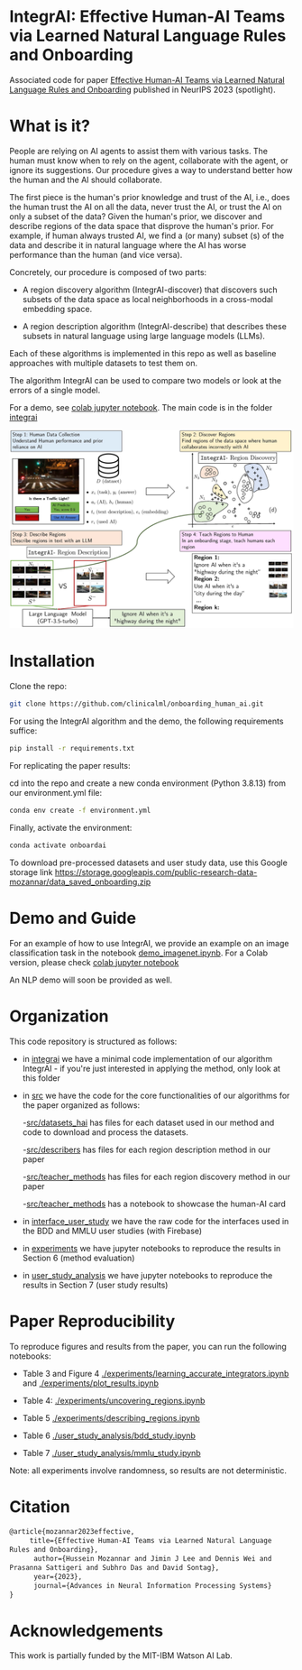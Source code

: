 # IntegrAI: Effective Human-AI Teams via Learned Natural Language Rules and Onboarding


Associated code for paper [Effective Human-AI Teams via Learned Natural Language Rules and Onboarding](https://arxiv.org/abs/2311.01007)  published in NeurIPS 2023 (spotlight). 


# What is it?


People are relying on AI agents to assist them with various tasks. The human must know when to
rely on the agent, collaborate with the agent, or ignore its suggestions. Our procedure gives a way to understand better how the human and the AI should collaborate.


The first piece is the human's prior knowledge and trust of the AI, i.e., does the human trust the AI on all the data, never trust the AI, or trust the AI on only a subset of the data? Given the human's prior, we discover and describe regions of the data space that disprove the human's prior. For example, if human always trusted AI, we find a (or many) subset (s) of the data and describe it in natural language where the AI has worse performance than the human (and vice versa).


Concretely, our procedure is composed of two parts:

- A region discovery algorithm (IntegrAI-discover) that discovers such subsets of the data space as local neighborhoods in a cross-modal embedding space.

- A region description algorithm (IntegrAI-describe) that describes these subsets in natural language using large language models (LLMs).

Each of these algorithms is implemented in this repo as well as baseline approaches with multiple datasets to test them on. 

The algorithm IntegrAI can be used to compare two models or look at the errors of a single model. 

For a demo, see [colab jupyter notebook](https://colab.research.google.com/drive/1L22IX965T_fzbMP7BNAH7PkhJYW2Ekrg?usp=sharing). The main code is in the folder [integrai](integrai)

![Overview of IntegrAI procedure](figure1_teach.jpg)


# Installation

Clone the repo:
```bash
git clone https://github.com/clinicalml/onboarding_human_ai.git
```

For using the IntegrAI algorithm and the demo, the following requirements suffice:

```bash
pip install -r requirements.txt
```

For replicating the paper results:


cd into the repo and create a new conda environment (Python 3.8.13) from our environment.yml file:

```bash
conda env create -f environment.yml
```

Finally, activate the environment:
```bash
conda activate onboardai
```

To download pre-processed datasets and user study data, use this Google storage link https://storage.googleapis.com/public-research-data-mozannar/data_saved_onboarding.zip


# Demo and Guide

For an example of how to use IntegrAI, we provide an example on an image classification task in the notebook [demo_imagenet.ipynb](demo_imagenet.ipynb). For a Colab version, please check [colab jupyter notebook](https://colab.research.google.com/drive/1L22IX965T_fzbMP7BNAH7PkhJYW2Ekrg?usp=sharing)


An NLP demo will soon be provided as well.



# Organization

This code repository is structured as follows:


- in [integrai](integrai) we have a minimal code implementation of our algorithm IntegrAI - if you're just interested in applying the method, only look at this folder

- in [src](src) we have the code for the core functionalities of our algorithms for the paper organized as follows:

    -[src/datasets_hai](src/datasets_hai) has files for each dataset used in our method and code to download and process the datasets.
    
    -[src/describers](src/describers) has files for each region description method in our paper
    
    -[src/teacher_methods](src/teacher_methods) has files for each region discovery method in our paper
    
    -[src/teacher_methods](src/human_ai_card) has a notebook to showcase the human-AI card
    
- in [interface_user_study](interface_user_study) we have the raw code for the interfaces used in the BDD and MMLU user studies (with Firebase)

- in [experiments](experiments) we have jupyter notebooks to reproduce the results in Section 6 (method evaluation)

- in [user_study_analysis](user_study_analysis) we have jupyter notebooks to reproduce the results in Section 7 (user study results)




# Paper Reproducibility 

To reproduce figures and results from the paper, you can run the following notebooks:

- Table 3 and Figure 4 [./experiments/learning_accurate_integrators.ipynb](./experiments/learning_accurate_integrators.ipynb) and [,/experiments/plot_results.ipynb](./experiments/plot_results.ipynb)

- Table 4: [./experiments/uncovering_regions.ipynb](./experiments/uncovering_regions.ipynb)

- Table 5 [./experiments/describing_regions.ipynb](./experiments/describing_regions.ipynb)

- Table 6 [./user_study_analysis/bdd_study.ipynb](./user_study_analysis/bdd_study.ipynb)

- Table 7 [./user_study_analysis/mmlu_study.ipynb](./user_study_analysis/mmlu_study.ipynb)

Note: all experiments involve randomness, so results are not deterministic. 

# Citation

```
@article{mozannar2023effective,
     title={Effective Human-AI Teams via Learned Natural Language Rules and Onboarding}, 
      author={Hussein Mozannar and Jimin J Lee and Dennis Wei and Prasanna Sattigeri and Subhro Das and David Sontag},
      year={2023},
      journal={Advances in Neural Information Processing Systems}
}
```

# Acknowledgements

This work is partially funded by the MIT-IBM Watson AI Lab.

